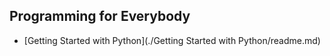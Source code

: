 ## Programming for Everybody ##
- [Getting Started with Python](./Getting Started with Python/readme.md)
